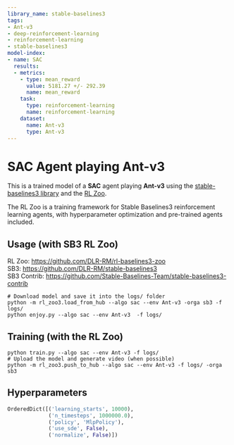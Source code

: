 ```yaml
---
library_name: stable-baselines3
tags:
- Ant-v3
- deep-reinforcement-learning
- reinforcement-learning
- stable-baselines3
model-index:
- name: SAC
  results:
  - metrics:
    - type: mean_reward
      value: 5181.27 +/- 292.39
      name: mean_reward
    task:
      type: reinforcement-learning
      name: reinforcement-learning
    dataset:
      name: Ant-v3
      type: Ant-v3
---
```


# **SAC** Agent playing **Ant-v3**
This is a trained model of a **SAC** agent playing **Ant-v3**
using the [stable-baselines3 library](https://github.com/DLR-RM/stable-baselines3)
and the [RL Zoo](https://github.com/DLR-RM/rl-baselines3-zoo).

The RL Zoo is a training framework for Stable Baselines3
reinforcement learning agents,
with hyperparameter optimization and pre-trained agents included.

## Usage (with SB3 RL Zoo)

RL Zoo: https://github.com/DLR-RM/rl-baselines3-zoo<br/>
SB3: https://github.com/DLR-RM/stable-baselines3<br/>
SB3 Contrib: https://github.com/Stable-Baselines-Team/stable-baselines3-contrib

```
# Download model and save it into the logs/ folder
python -m rl_zoo3.load_from_hub --algo sac --env Ant-v3 -orga sb3 -f logs/
python enjoy.py --algo sac --env Ant-v3  -f logs/
```

## Training (with the RL Zoo)
```
python train.py --algo sac --env Ant-v3 -f logs/
# Upload the model and generate video (when possible)
python -m rl_zoo3.push_to_hub --algo sac --env Ant-v3 -f logs/ -orga sb3
```

## Hyperparameters
```python
OrderedDict([('learning_starts', 10000),
             ('n_timesteps', 1000000.0),
             ('policy', 'MlpPolicy'),
             ('use_sde', False),
             ('normalize', False)])
```
